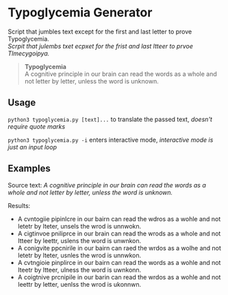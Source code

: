 # Typoglycemia Generator

Script that jumbles text except for the first and last letter to prove Typoglycemia.  
*Scrpit that julembs txet ecpxet for the frist and last ltteer to prvoe Tlmecygoipya.*

> **Typoglycemia**  
> A cognitive principle in our brain can read the words as a whole and not letter by letter, unless the word is unknown.

## Usage

`python3 typoglycemia.py [text]...` to translate the passed text, *doesn't require quote marks*

`python3 typoglycemia.py -i` enters interactive mode, *interactive mode is just an input loop*

## Examples

Source text: *A cognitive principle in our brain can read the words as a whole and not letter by letter, unless the word is unknown.*

Results:

- A cvntogiie pipinlcre in our bairn can read the wdros as a wohle and not letetr by lteter, unsels the wrod is unnwokn.
- A cigtinvoe pniliprce in our brain can read the wrods as a whole and not ltteer by leettr, uslens the word is unwnkon.
- A conigvite ppcnirile in our bairn can raed the wrdos as a wolhe and not letetr by lteter, usnles the wrod is unnwkon.
- A cvtngioie pinplirce in our bairn can read the words as a wohle and not lteetr by ltteer, ulness the word is uwnkonn.
- A coigtnive prcnipile in our barin can read the wrdos as a wohle and not leettr by letter, uenlss the wrod is ukonnwn.
